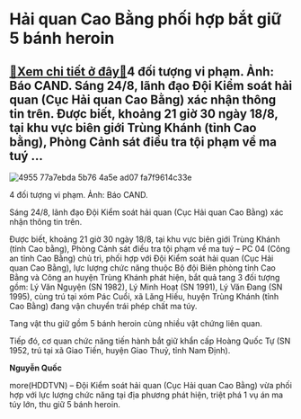 Hải quan Cao Bằng phối hợp bắt giữ 5 bánh heroin
================================================

[:gift:Xem chi tiết ở đây:gift:](https://hddtvn.com/hai-quan-cao-bang-phoi-hop-bat-giu-5-banh-heroin/)4 đối tượng vi phạm. Ảnh: Báo CAND. Sáng 24/8, lãnh đạo Đội Kiểm soát hải quan (Cục Hải quan Cao Bằng) xác nhận thông tin trên. Được biết, khoảng 21 giờ 30 ngày 18/8, tại khu vực biên giới Trùng Khánh (tỉnh Cao bằng), Phòng Cảnh sát điều tra tội phạm về ma tuý …
----------------------------------------------------------------------------------------------------------------------------------------------------------------------------------------------------------------------------------------------------------------------





![4955 77a7ebda 5b76 4a5e ad07 fa7f9614c33e](https://haiquanonline.com.vn/stores/news_dataimages/binhht/082020/24/08/in_article/4955_77a7ebda-5b76-4a5e-ad07-fa7f9614c33e.jpg?rt=20200824090629 "undefined")


4 đối tượng vi phạm. Ảnh: Báo CAND.



Sáng 24/8, lãnh đạo Đội Kiểm soát hải quan (Cục Hải quan Cao Bằng) xác nhận thông tin trên.


Được biết, khoảng 21 giờ 30 ngày 18/8, tại khu vực biên giới Trùng Khánh (tỉnh Cao bằng), Phòng Cảnh sát điều tra tội phạm về ma tuý – PC 04 (Công an tỉnh Cao Bằng) chủ trì, phối hợp với Đội Kiểm soát hải quan (Cục Hải quan Cao Bằng), lực lượng chức năng thuộc Bộ đội Biên phòng tỉnh Cao Bằng và Công an huyện Trùng Khánh phát hiện, bắt quả tang 3 đối tượng gồm: Lý Văn Nguyện (SN 1982), Lý Minh Hoạt (SN 1991), Lý Văn Đang (SN 1995), cùng trú tại xóm Pác Cuổi, xã Lăng Hiếu, huyện Trùng Khánh (tỉnh Cao Bằng) đang vận chuyển trái phép chất ma túy.


Tang vật thu giữ gồm 5 bánh heroin cùng nhiều vật chứng liên quan.


Tiếp đó, cơ quan chức năng tiến hành bắt giữ khẩn cấp Hoàng Quốc Tự (SN 1952, trú tại xã Giao Tiến, huyện Giao Thuỷ, tỉnh Nam Định).




**Nguyễn Quốc**



more(HDDTVN) – Đội Kiểm soát hải quan (Cục Hải quan Cao Bằng) vừa phối hợp với lực lượng chức năng tại địa phương phát hiện, triệt phá 1 vụ án ma túy lớn, thu giữ 5 bánh heroin.

